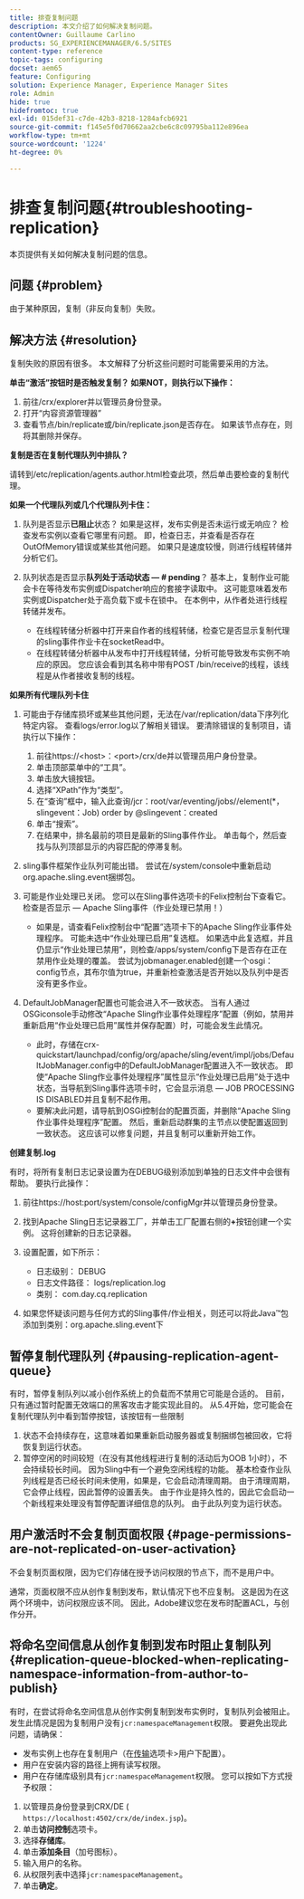 ```yaml
---
title: 排查复制问题
description: 本文介绍了如何解决复制问题。
contentOwner: Guillaume Carlino
products: SG_EXPERIENCEMANAGER/6.5/SITES
content-type: reference
topic-tags: configuring
docset: aem65
feature: Configuring
solution: Experience Manager, Experience Manager Sites
role: Admin
hide: true
hidefromtoc: true
exl-id: 015def31-c7de-42b3-8218-1284afcb6921
source-git-commit: f145e5f0d70662aa2cbe6c8c09795ba112e896ea
workflow-type: tm+mt
source-wordcount: '1224'
ht-degree: 0%

---
```


# 排查复制问题{#troubleshooting-replication}

本页提供有关如何解决复制问题的信息。

## 问题 {#problem}

由于某种原因，复制（非反向复制）失败。

## 解决方法 {#resolution}

复制失败的原因有很多。 本文解释了分析这些问题时可能需要采用的方法。

**单击“激活”按钮时是否触发复制？ 如果NOT，则执行以下操作：**

1. 前往/crx/explorer并以管理员身份登录。
1. 打开“内容资源管理器”
1. 查看节点/bin/replicate或/bin/replicate.json是否存在。 如果该节点存在，则将其删除并保存。

**复制是否在复制代理队列中排队？**

请转到/etc/replication/agents.author.html检查此项，然后单击要检查的复制代理。

**如果一个代理队列或几个代理队列卡住：**

1. 队列是否显示&#x200B;**已阻止**&#x200B;状态？ 如果是这样，发布实例是否未运行或无响应？ 检查发布实例以查看它哪里有问题。 即，检查日志，并查看是否存在OutOfMemory错误或某些其他问题。 如果只是速度较慢，则进行线程转储并分析它们。
1. 队列状态是否显示&#x200B;**队列处于活动状态 — # pending**？ 基本上，复制作业可能会卡在等待发布实例或Dispatcher响应的套接字读取中。 这可能意味着发布实例或Dispatcher处于高负载下或卡在锁中。 在本例中，从作者处进行线程转储并发布。

   * 在线程转储分析器中打开来自作者的线程转储，检查它是否显示复制代理的sling事件作业卡在socketRead中。
   * 在线程转储分析器中从发布中打开线程转储，分析可能导致发布实例不响应的原因。 您应该会看到其名称中带有POST /bin/receive的线程，该线程是从作者接收复制的线程。

**如果所有代理队列卡住**

1. 可能由于存储库损坏或某些其他问题，无法在/var/replication/data下序列化特定内容。 查看logs/error.log以了解相关错误。 要清除错误的复制项目，请执行以下操作：

   1. 前往https://&lt;host>：&lt;port>/crx/de并以管理员用户身份登录。
   1. 单击顶部菜单中的“工具”。
   1. 单击放大镜按钮。
   1. 选择“XPath”作为“类型”。
   1. 在“查询”框中，输入此查询/jcr：root/var/eventing/jobs//element(&#42;，slingevent：Job) order by @slingevent：created
   1. 单击“搜索”。
   1. 在结果中，排名最前的项目是最新的Sling事件作业。 单击每个，然后查找与队列顶部显示的内容匹配的停滞复制。

1. sling事件框架作业队列可能出错。 尝试在/system/console中重新启动org.apache.sling.event捆绑包。
1. 可能是作业处理已关闭。 您可以在Sling事件选项卡的Felix控制台下查看它。 检查是否显示 — Apache Sling事件（作业处理已禁用！）

   * 如果是，请查看Felix控制台中“配置”选项卡下的Apache Sling作业事件处理程序。 可能未选中“作业处理已启用”复选框。 如果选中此复选框，并且仍显示“作业处理已禁用”，则检查/apps/system/config下是否存在正在禁用作业处理的覆盖。 尝试为jobmanager.enabled创建一个osgi：config节点，其布尔值为true，并重新检查激活是否开始以及队列中是否没有更多作业。

1. DefaultJobManager配置也可能会进入不一致状态。 当有人通过OSGiconsole手动修改“Apache Sling作业事件处理程序”配置（例如，禁用并重新启用“作业处理已启用”属性并保存配置）时，可能会发生此情况。

   * 此时，存储在crx-quickstart/launchpad/config/org/apache/sling/event/impl/jobs/DefaultJobManager.config中的DefaultJobManager配置进入不一致状态。 即使“Apache Sling作业事件处理程序”属性显示“作业处理已启用”处于选中状态，当导航到Sling事件选项卡时，它会显示消息 — JOB PROCESSING IS DISABLED并且复制不起作用。
   * 要解决此问题，请导航到OSGi控制台的配置页面，并删除“Apache Sling作业事件处理程序”配置。 然后，重新启动群集的主节点以使配置返回到一致状态。 这应该可以修复问题，并且复制可以重新开始工作。

**创建复制.log**

有时，将所有复制日志记录设置为在DEBUG级别添加到单独的日志文件中会很有帮助。 要执行此操作：

1. 前往https://host:port/system/console/configMgr并以管理员身份登录。
1. 找到Apache Sling日志记录器工厂，并单击工厂配置右侧的&#x200B;**+**&#x200B;按钮创建一个实例。 这将创建新的日志记录器。
1. 设置配置，如下所示：

   * 日志级别： DEBUG
   * 日志文件路径： logs/replication.log
   * 类别： com.day.cq.replication

1. 如果您怀疑该问题与任何方式的Sling事件/作业相关，则还可以将此Java™包添加到类别：org.apache.sling.event下

## 暂停复制代理队列  {#pausing-replication-agent-queue}

有时，暂停复制队列以减小创作系统上的负载而不禁用它可能是合适的。 目前，只有通过暂时配置无效端口的黑客攻击才能实现此目的。 从5.4开始，您可能会在复制代理队列中看到暂停按钮，该按钮有一些限制

1. 状态不会持续存在，这意味着如果重新启动服务器或复制捆绑包被回收，它将恢复到运行状态。
1. 暂停空闲的时间较短（在没有其他线程进行复制的活动后为OOB 1小时），不会持续较长时间。 因为Sling中有一个避免空闲线程的功能。 基本检查作业队列线程是否已经长时间未使用，如果是，它会启动清理周期。 由于清理周期，它会停止线程，因此暂停的设置丢失。 由于作业是持久性的，因此它会启动一个新线程来处理没有暂停配置详细信息的队列。 由于此队列变为运行状态。

## 用户激活时不会复制页面权限 {#page-permissions-are-not-replicated-on-user-activation}

不会复制页面权限，因为它们存储在授予访问权限的节点下，而不是用户中。

通常，页面权限不应从创作复制到发布，默认情况下也不应复制。 这是因为在这两个环境中，访问权限应该不同。 因此，Adobe建议您在发布时配置ACL，与创作分开。

## 将命名空间信息从创作复制到发布时阻止复制队列 {#replication-queue-blocked-when-replicating-namespace-information-from-author-to-publish}

有时，在尝试将命名空间信息从创作实例复制到发布实例时，复制队列会被阻止。 发生此情况是因为复制用户没有`jcr:namespaceManagement`权限。 要避免出现此问题，请确保：

* 发布实例上也存在复制用户（在[传输](/help/sites-deploying/replication.md#replication-agents-configuration-parameters)选项卡>用户下配置）。
* 用户在安装内容的路径上拥有读写权限。
* 用户在存储库级别具有`jcr:namespaceManagement`权限。 您可以按如下方式授予权限：

1. 以管理员身份登录到CRX/DE ( `https://localhost:4502/crx/de/index.jsp`)。
1. 单击&#x200B;**访问控制**&#x200B;选项卡。
1. 选择&#x200B;**存储库**。
1. 单击&#x200B;**添加条目**（加号图标）。
1. 输入用户的名称。
1. 从权限列表中选择`jcr:namespaceManagement`。
1. 单击&#x200B;**确定**。
